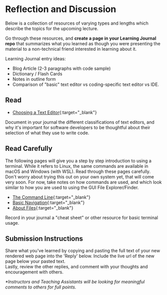 # Reflection and Discussion

Below is a collection of resources of varying types and lengths which describe the topics for the upcoming lecture.  

Go through these resources, and **create a page in your Learning Journal repo** that summarizes what you learned as though you were presenting the material to a non-technical friend interested in learning about it.

Learning Journal entry ideas:

* Blog Article (2-3 paragraphs with code sample)
* Dictionary / Flash Cards
* Notes in outline form
* Comparison of "basic" text editor vs coding-specific text editor vs IDE.

## Read

- [Choosing a Text Editor](https://codefellows.github.io/code-102-guide/curriculum/class-02/Choosing-A-Text-Editor--The-Older-Coder.pdf){:target="_blank"}

Document in your journal the different classifications of text editors, and why it's important for software developers to be thoughtful about their selection of what they use to write code. 

## Read Carefully

The following pages will give you a step by step introduction to using a terminal. While it refers to Linux, the same commands are available in macOS and Windows (with WSL). Read through these pages carefully. Don't worry about trying this out on your own system yet, that will come very soon. For now, take notes on how commands are used, and which look similar to how you are used to using the GUI File Explorer/Finder.

- [The Command Line](https://ryanstutorials.net/linuxtutorial/commandline.php){:target="_blank"}
- [Basic Navigation](https://ryanstutorials.net/linuxtutorial/navigation.php){:target="_blank"}
- [About Files](https://ryanstutorials.net/linuxtutorial/aboutfiles.php){:target="_blank"}

Record in your journal a "cheat sheet" or other resource for basic terminal usage. 

## Submission Instructions

Share what you've learned by copying and pasting the full text of your new rendered web page into the 'Reply' below. Include the live url of the new page below your pasted text.  
Lastly, review the other replies, and comment with your thoughts and encouragement with others.

*\*Instructors and Teaching Assistants will be looking for meaningful comments to others for full points.*
